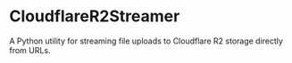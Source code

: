# CloudflareR2Streamer
A Python utility for streaming file uploads to Cloudflare R2 storage directly from URLs.

